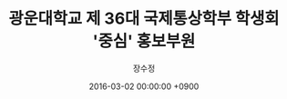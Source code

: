 ---
lng_pair: school1
title : 광운대학교 제 36대 국제통상학부 학생회 '중심' 홍보부원
author: "장수정"
category: 광운대학교
tags: [대학교, 학생회]
img: ":kwangwoon.png"
comments_disable: True
date: 2016-03-02 00:00:00 +0900
---